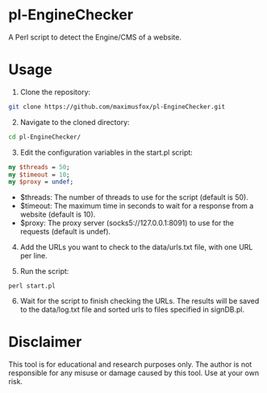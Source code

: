 # pl-EngineChecker

A Perl script to detect the Engine/CMS of a website.

# Usage

1. Clone the repository:

```bash
git clone https://github.com/maximusfox/pl-EngineChecker.git
```

2. Navigate to the cloned directory:

```bash
cd pl-EngineChecker/
```

3. Edit the configuration variables in the start.pl script:

```perl
my $threads = 50;
my $timeout = 10;
my $proxy = undef;
```

- $threads: The number of threads to use for the script (default is 50).
- $timeout: The maximum time in seconds to wait for a response from a website (default is 10).
- $proxy: The proxy server (socks5://127.0.0.1:8091) to use for the requests (default is undef).

4. Add the URLs you want to check to the data/urls.txt file, with one URL per line.

5. Run the script:

```
perl start.pl
```

6. Wait for the script to finish checking the URLs. The results will be saved to the data/log.txt file and sorted urls to files specified in signDB.pl.

# Disclaimer

This tool is for educational and research purposes only. The author is not responsible for any misuse or damage caused by this tool. Use at your own risk.
